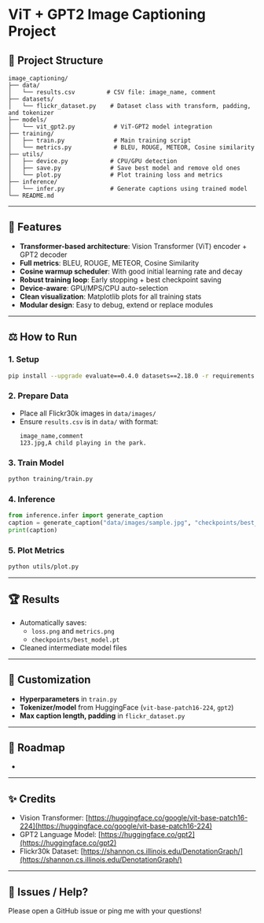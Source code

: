 # ViT + GPT2 Image Captioning Project

## 📁 Project Structure

```
image_captioning/
├── data/
│   └── results.csv         # CSV file: image_name, comment
├── datasets/
│   └── flickr_dataset.py    # Dataset class with transform, padding, and tokenizer
├── models/
│   └── vit_gpt2.py           # ViT-GPT2 model integration
├── training/
│   ├── train.py              # Main training script
│   └── metrics.py            # BLEU, ROUGE, METEOR, Cosine similarity
├── utils/
│   ├── device.py            # CPU/GPU detection
│   ├── save.py              # Save best model and remove old ones
│   └── plot.py              # Plot training loss and metrics
├── inference/
│   └── infer.py             # Generate captions using trained model
└── README.md
```

---

## 🚀 Features

- **Transformer-based architecture**: Vision Transformer (ViT) encoder + GPT2 decoder
- **Full metrics**: BLEU, ROUGE, METEOR, Cosine Similarity
- **Cosine warmup scheduler**: With good initial learning rate and decay
- **Robust training loop**: Early stopping + best checkpoint saving
- **Device-aware**: GPU/MPS/CPU auto-selection
- **Clean visualization**: Matplotlib plots for all training stats
- **Modular design**: Easy to debug, extend or replace modules

---

## ⚖️ How to Run

### 1. Setup

```bash
pip install --upgrade evaluate==0.4.0 datasets==2.18.0 -r requirements.txt

```

### 2. Prepare Data

- Place all Flickr30k images in `data/images/`
- Ensure `results.csv` is in `data/` with format:
  ```csv
  image_name,comment
  123.jpg,A child playing in the park.
  ```

### 3. Train Model

```bash
python training/train.py
```

### 4. Inference

```python
from inference.infer import generate_caption
caption = generate_caption("data/images/sample.jpg", "checkpoints/best_model.pt")
print(caption)
```

### 5. Plot Metrics

```bash
python utils/plot.py
```

---

## 🏆 Results

- Automatically saves:
  - `loss.png` and `metrics.png`
  - `checkpoints/best_model.pt`
- Cleaned intermediate model files

---

## 🔧 Customization

- **Hyperparameters** in `train.py`
- **Tokenizer/model** from HuggingFace (`vit-base-patch16-224`, `gpt2`)
- **Max caption length, padding** in `flickr_dataset.py`

---

## 🚜 Roadmap

-

---

## ✨ Credits

- Vision Transformer: [https://huggingface.co/google/vit-base-patch16-224](https://huggingface.co/google/vit-base-patch16-224)
- GPT2 Language Model: [https://huggingface.co/gpt2](https://huggingface.co/gpt2)
- Flickr30k Dataset: [https://shannon.cs.illinois.edu/DenotationGraph/](https://shannon.cs.illinois.edu/DenotationGraph/)

---

## 📢 Issues / Help?

Please open a GitHub issue or ping me with your questions!

